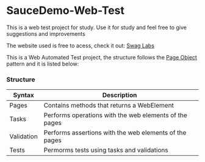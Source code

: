 # SauceDemo-Web-Test
This is a web test project for study. Use it for study and feel free to give suggestions and improvements

The website used is free to acess, check it out: [Swag Labs](https://www.saucedemo.com/)

This is a Web Automated Test project, the structure follows the [Page Object](https://www.selenium.dev/documentation/test_practices/encouraged/page_object_models/) pattern and it is listed below:

### Structure

| Syntax     |                        Description                     |
|------------|--------------------------------------------------------|
| Pages      | Contains methods that returns a WebElement             |
| Tasks      | Performs operations with the web elements of the pages |
| Validation | Performs assertions with the web elements of the pages |
| Tests      | Permorms tests using tasks and validations             |
